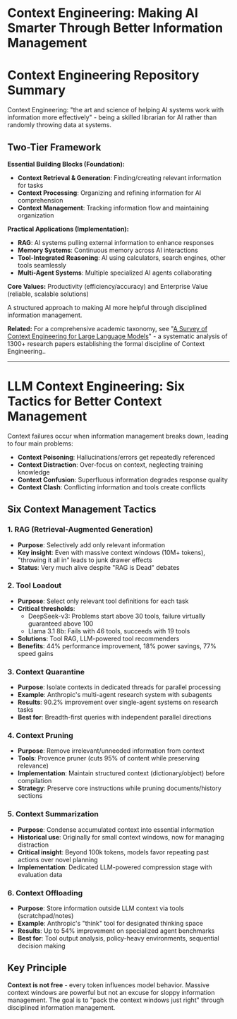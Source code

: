 # Context Engineering: Making AI Smarter Through Better Information Management
# Context Engineering Repository Summary

Context Engineering: "the art and science of helping AI systems work with information more effectively" - being a skilled librarian for AI rather than randomly throwing data at systems.

## Two-Tier Framework

**Essential Building Blocks (Foundation):**
- **Context Retrieval & Generation**: Finding/creating relevant information for tasks
- **Context Processing**: Organizing and refining information for AI comprehension  
- **Context Management**: Tracking information flow and maintaining organization

**Practical Applications (Implementation):**
- **RAG**: AI systems pulling external information to enhance responses
- **Memory Systems**: Continuous memory across AI interactions
- **Tool-Integrated Reasoning**: AI using calculators, search engines, other tools seamlessly
- **Multi-Agent Systems**: Multiple specialized AI agents collaborating

**Core Values:** Productivity (efficiency/accuracy) and Enterprise Value (reliable, scalable solutions)

A structured approach to making AI more helpful through disciplined information management.

**Related:** For a comprehensive academic taxonomy, see "[A Survey of Context Engineering for Large Language Models](https://arxiv.org/abs/2507.13334)" - a systematic analysis of 1300+ research papers establishing the formal discipline of Context Engineering..

---

# LLM Context Engineering: Six Tactics for Better Context Management

Context failures occur when information management breaks down, leading to four main problems:
- **Context Poisoning**: Hallucinations/errors get repeatedly referenced
- **Context Distraction**: Over-focus on context, neglecting training knowledge  
- **Context Confusion**: Superfluous information degrades response quality
- **Context Clash**: Conflicting information and tools create conflicts

## Six Context Management Tactics

### 1. RAG (Retrieval-Augmented Generation)
- **Purpose**: Selectively add only relevant information
- **Key insight**: Even with massive context windows (10M+ tokens), "throwing it all in" leads to junk drawer effects
- **Status**: Very much alive despite "RAG is Dead" debates

### 2. Tool Loadout  
- **Purpose**: Select only relevant tool definitions for each task
- **Critical thresholds**: 
  - DeepSeek-v3: Problems start above 30 tools, failure virtually guaranteed above 100
  - Llama 3.1 8b: Fails with 46 tools, succeeds with 19 tools
- **Solutions**: Tool RAG, LLM-powered tool recommenders
- **Benefits**: 44% performance improvement, 18% power savings, 77% speed gains

### 3. Context Quarantine
- **Purpose**: Isolate contexts in dedicated threads for parallel processing
- **Example**: Anthropic's multi-agent research system with subagents
- **Results**: 90.2% improvement over single-agent systems on research tasks
- **Best for**: Breadth-first queries with independent parallel directions

### 4. Context Pruning
- **Purpose**: Remove irrelevant/unneeded information from context
- **Tools**: Provence pruner (cuts 95% of content while preserving relevance)
- **Implementation**: Maintain structured context (dictionary/object) before compilation
- **Strategy**: Preserve core instructions while pruning documents/history sections

### 5. Context Summarization
- **Purpose**: Condense accumulated context into essential information
- **Historical use**: Originally for small context windows, now for managing distraction
- **Critical insight**: Beyond 100k tokens, models favor repeating past actions over novel planning
- **Implementation**: Dedicated LLM-powered compression stage with evaluation data

### 6. Context Offloading
- **Purpose**: Store information outside LLM context via tools (scratchpad/notes)
- **Example**: Anthropic's "think" tool for designated thinking space
- **Results**: Up to 54% improvement on specialized agent benchmarks
- **Best for**: Tool output analysis, policy-heavy environments, sequential decision making

## Key Principle
**Context is not free** - every token influences model behavior. Massive context windows are powerful but not an excuse for sloppy information management. The goal is to "pack the context windows just right" through disciplined information management.
